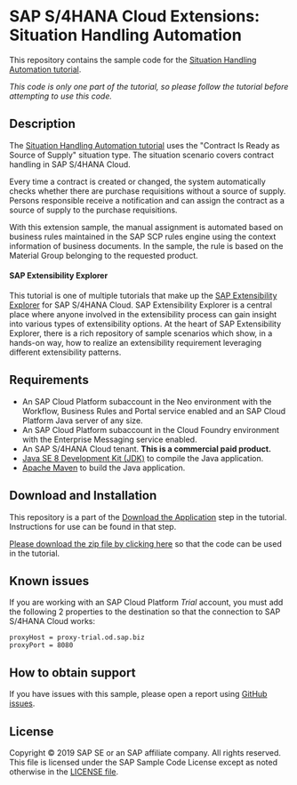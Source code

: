 # SAP S/4HANA Cloud Extensions: Situation Handling Automation
This repository contains the sample code for the [Situation Handling Automation tutorial](http://tiny.cc/s4-situation-handling).

*This code is only one part of the tutorial, so please follow the tutorial before attempting to use this code.*

## Description

The [Situation Handling Automation tutorial](http://tiny.cc/s4-situation-handling) uses the "Contract Is Ready as Source of Supply" situation type. The situation scenario covers contract handling in SAP S/4HANA Cloud.

Every time a contract is created or changed, the system automatically checks whether there are purchase requisitions without a source of supply. Persons responsible receive a notification and can assign the contract as a source of supply to the purchase requisitions.

With this extension sample, the manual assignment is automated based on business rules maintained in the SAP SCP rules engine using the context information of business documents. In the sample, the rule is based on the Material Group belonging to the requested product. 


#### SAP Extensibility Explorer

This tutorial is one of multiple tutorials that make up the [SAP Extensibility Explorer](https://sap.com/extends4) for SAP S/4HANA Cloud.
SAP Extensibility Explorer is a central place where anyone involved in the extensibility process can gain insight into various types of extensibility options. At the heart of SAP Extensibility Explorer, there is a rich repository of sample scenarios which show, in a hands-on way, how to realize an extensibility requirement leveraging different extensibility patterns.


Requirements
-------------
- An SAP Cloud Platform subaccount in the Neo environment with the Workflow, Business Rules and Portal service enabled and an SAP Cloud Platform Java server of any size.
- An SAP Cloud Platform subaccount in the Cloud Foundry environment with the Enterprise Messaging service enabled.
- An SAP S/4HANA Cloud tenant. **This is a commercial paid product.**
- [Java SE 8 Development Kit (JDK)](https://www.oracle.com/technetwork/java/javase/downloads/index.html) to compile the Java application.
- [Apache Maven](http://maven.apache.org/download.cgi) to build the Java application.

Download and Installation
-------------
This repository is a part of the [Download the Application](https://help.sap.com/viewer/160539efd20c4dcea8a1b945ae32500b/SHIP/en-US/26e92fe7b359467cbe10f243e7952a73.html) step in the tutorial. Instructions for use can be found in that step.

[Please download the zip file by clicking here](https://github.com/SAP/s4hana-ext-situation-handling/archive/master.zip) so that the code can be used in the tutorial.


Known issues
---------------------
If you are working with an SAP Cloud Platform _Trial_ account, you must add the following 2 properties to the destination so that the connection to SAP S/4HANA Cloud works:
```
proxyHost = proxy-trial.od.sap.biz
proxyPort = 8080
```

How to obtain support
---------------------
If you have issues with this sample, please open a report using [GitHub issues](https://github.com/SAP/s4hana-ext-situation-handling/issues).

License
-------
Copyright © 2019 SAP SE or an SAP affiliate company. All rights reserved.
This file is licensed under the SAP Sample Code License except as noted otherwise in the [LICENSE file](LICENSE).

